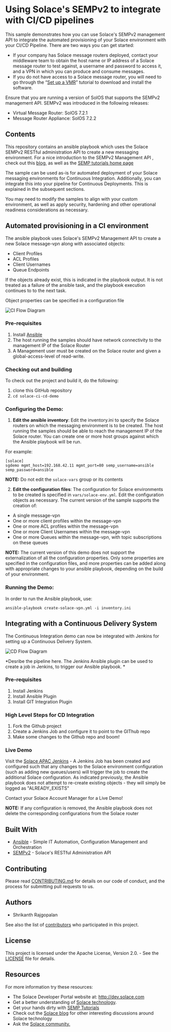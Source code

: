 # Using Solace's SEMPv2 to integrate with CI/CD pipelines

This sample demonstrates how you can use Solace's SEMPv2 management API to integrate the automated provisioning of your Solace environment with your CI/CD Pipeline. There are two ways you can get started:

- If your company has Solace message routers deployed, contact your middleware team to obtain the host name or IP address of a Solace message router to test against, a username and password to access it, and a VPN in which you can produce and consume messages.
- If you do not have access to a Solace message router, you will need to go through the “[Set up a VMR](http://docs.solace.com/Solace-VMR-Set-Up/Setting-Up-VMRs.htm)” tutorial to download and install the software.

Ensure that you are running a version of SolOS that supports the SEMPv2 management API. SEMPv2 was introduced in the following releases:
- Virtual Message Router: SolOS 7.2.1
- Message Router Appliance: SolOS 7.2.2

## Contents

This repository contains an ansible playbook which uses the Solace SEMPv2 RESTful administration API to create a new messaging environment. For a nice introduction to the SEMPv2 Management API , check out this [blog](https://solace.com/blog/products-tech/introducing-semp-v2-solace-message-routers-configuration-reinvented), as well as the [SEMP tutorials home page](http://dev.solace.com/get-started/semp-tutorials/)

The sample can be used as-is for automated deployment of your Solace messaging environments for Continuous Integration. Additionally, you can integrate this into your pipeline for Continuous Deployments. This is explained in the subsequent sections.

You may need to modify the samples to align with your custom environment, as well as apply security, hardening and other operational readiness considerations as necessary. 

## Automated provisioning in a CI environment

The ansible playbook uses Solace's SEMPv2 Management API to create a new Solace message-vpn along with associated objects:
- Client Profiles
- ACL Profiles
- Client Usernames
- Queue Endpoints

If the objects already exist, this is indicated in the playbook output. It is not treated as a failure of the ansible task, and the playbook execution continues to to the next task.
 
Object properties can be specified in a configuration file

![CI Flow Diagram](https://github.com/srajgopalan/solace-ci-cd-demo/blob/master/images/CI.jpg "Continuous Integration using Anisble and SEMPv2")

### Pre-requisites

1. Install [Ansible](https://www.ansible.com)
2. The host running the samples should have network connectivity to the management IP of the Solace Router
3. A Management user must be created on the Solace router and given a global-access-level of read-write.

### Checking out and building

To check out the project and build it, do the following:

  1. clone this GitHub repository
  2. `cd solace-ci-cd-demo`
 
### Configuring the Demo:

1. __Edit the ansible inventory__: Edit the inventory.ini to specify the Solace routers on which the messaging environment is to be created. The host running the samples should be able to reach the management IP of the Solace router. You can create one or more host groups against which the Ansible playbook will be run. 

For example:

```
[solace]
sgdemo mgmt_host=192.168.42.11 mgmt_port=80 semp_username=ansible semp_password=ansible
```

__NOTE:__ Do not edit the `solace-vars` group or its contents

2. __Edit the configuration files__: The configuration for Solace environments to be created is specified in `vars/solace-env.yml`. Edit the configuration objects as necessary. The current version of the sample supports the creation of:

- A single message-vpn
- One or more client profiles within the message-vpn
- One or more ACL profiles within the message-vpn
- One or more Client Usernames within the message-vpn
- One or more Queues within the message-vpn, with topic subscriptions on these queues

__NOTE:__ The current version of this demo does not support the externalization of all the configuration properties. Only some properties are specified in the configuration files, and more properties can be added along with appropriate changes to your ansible playbook, depending on the build of your environment.

### Running the Demo:

In order to run the Ansible playbook, use:

`ansible-playbook create-solace-vpn.yml -i inventory.ini `

## Integrating with a Continuous Delivery System

The Continuous Integration demo can now be integrated with Jenkins for setting up a Continuous Delivery System. 

![CD Flow Diagram](https://github.com/srajgopalan/solace-ci-cd-demo/blob/master/images/CD.jpg "Continuous Delivery using Git, Jenkins, Anisble and SEMPv2")

*Desribe the pipeline here.
The Jenkins Ansible plugin can be used to create a job in Jenkins, to trigger our Ansible playbook. *

### Pre-requisites

1. Install Jenkins
2. Install Ansible Plugin 
3. Install GIT Integration Plugin


### High Level Steps for CD Integration

1. Fork the Github project
1. Create a Jenkins Job and configure it to point to the GIThub repo
1. Make some changes to the Github repo and boom!


### Live Demo

Visit the [Solace APAC Jenkins](http://sgdemo.solace.com/jenkins/job/solace-ci-cd-demo/) - A Jenkins Job has been created and configured such that any changes to the Solace environment configuration (such as adding new queues/users) will trigger the job to create the additional Solace configuration. As indicated previously, the Ansible playbook does not attempt to re-create existing objects - they will simply be logged as "ALREADY_EXISTS"

Contact your Solace Account Manager for a Live Demo!

__NOTE:__ If any configuration is removed, the Ansible playbook does not delete the corresponding configurations from the Solace router

## Built With

- [Ansible](https://www.ansible.com) - Simple IT Automation, Configuration Management and Orchestration
- [SEMPv2](https://docs.solace.com/SEMP/SEMP-Home.htm) - Solace's RESTful Administration API 

## Contributing

Please read [CONTRIBUTING.md](CONTRIBUTING.md) for details on our code of conduct, and the process for submitting pull requests to us.

## Authors

- Shrikanth Rajgopalan

See also the list of [contributors](https://github.com/srajgopalan/solace-ci-cd-demo/contributors) who participated in this project.

## License

This project is licensed under the Apache License, Version 2.0. - See the [LICENSE](LICENSE) file for details.

## Resources

For more information try these resources:

- The Solace Developer Portal website at: http://dev.solace.com
- Get a better understanding of [Solace technology](http://dev.solace.com/tech/).
- Get your hands dirty with [SEMP Tutorials](http://dev.solace.com/get-started/semp-tutorials/)
- Check out the [Solace blog](http://dev.solace.com/blog/) for other interesting discussions around Solace technology
- Ask the [Solace community.](http://dev.solace.com/community/)
